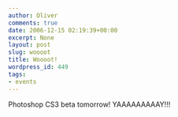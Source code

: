 ```yaml
---
author: Oliver
comments: true
date: 2006-12-15 02:19:39+00:00
excerpt: None
layout: post
slug: woooot
title: Woooot!
wordpress_id: 449
tags:
- events
---
```


Photoshop CS3 beta tomorrow!  YAAAAAAAAAY!!!